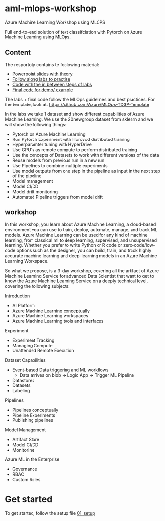 # aml-mlops-workshop
Azure Machine Learning Workshop using MLOPS

Full end-to-end solution of text classifciation with Pytorch on Azure Machine Learning using MLOps.

## Content 
The resportoty contains te foolowing material:
* [Powerpoint slides with theory](https://github.com/miquelladeboer/aml-mlops-workshop/tree/master/Powerpoints) 
* [Follow along labs to practise](https://github.com/miquelladeboer/aml-mlops-workshop/tree/master/labs)
* [Code with the in between steps of labs](https://github.com/miquelladeboer/aml-mlops-workshop/tree/master/codeperstep)
* [Final code for demo/ example](https://github.com/miquelladeboer/aml-mlops-workshop/tree/master/codefinal)

The labs + final code follow the MLOps guidelines and best practices. For the template, look at: https://github.com/Azure/MLOps-TDSP-Template

In the labs we take 1 dataset and show different capabilities of Azure Machine Learning. We use the 20newgroup dataset from sklearn and we will show the following things:
* Pytorch on Azure Machine Learning
* Run Pytorch Experiment with Horovod distributed training
* Hyperparamter tuning with HyperDrive
* Use GPU's as remote compute to perform distributed training
* Use the concepts of Datasets to work with different versions of the data
* Reuse models from previous run in a new run
* Use Pipelines to combine multiple experiments
* Use model outputs from one step in the pipeline as input in the next step of the pipeline
* Model management
* Model CI/CD
* Model drift monitoring
* Automated Pipeline triggers from model drift


## workshop
In this workshop, you learn about Azure Machine Learning, a cloud-based environment you can use to train, deploy, automate, manage, and track ML models. Azure Machine Learning can be used for any kind of machine learning, from classical ml to deep learning, supervised, and unsupervised learning. Whether you prefer to write Python or R code or zero-code/low-code options such as the designer, you can build, train, and track highly accurate machine learning and deep-learning models in an Azure Machine Learning Workspace.

So what we propose, is a 3-day workshop, covering all the artifact of Azure Machine Learning Service for advanced Data Scientist that want to get to know the Azure Machine Learning Service on a deeply technical level, covering the following subjects:
 
Introduction
* AI Platform
* Azure Machine Learning conceptually
* Azure Machine Learning workspaces
* Azure Machine Learning tools and interfaces
 
Experiment
* Experiment Tracking
* Managing Compute
* Unattended Remote Execution 

Dataset Capabilities
* Event-based Data triggering and ML workflows
  * Data arrives on blob -> Logic App -> Trigger ML Pipeline
* Datastores
* Datasets
* Labeling
 
Pipelines
* Pipelines conceptually
* Pipeline Experiments
* Publishing pipelines
 
Model Management
* Artifact Store
* Model CI/CD
* Monitoring
 
Azure ML in the Enterprise
* Governance
* RBAC
* Custom Roles

# Get started
To get started, follow the setup file [01_setup](https://github.com/miquelladeboer/aml-mlops-workshop/blob/master/labs/01_setup.md)
